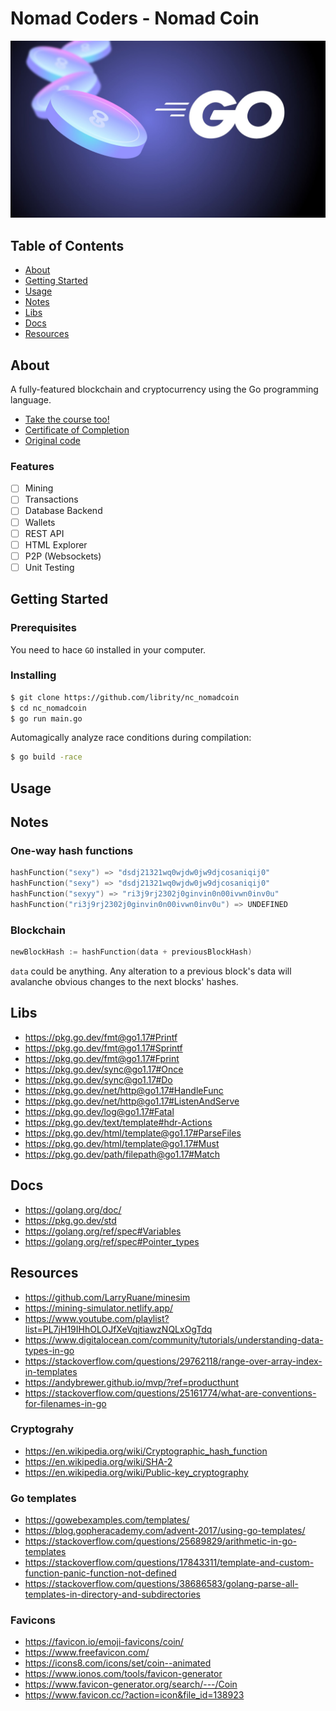 # Nomad Coders - Nomad Coin

<p align="center">
    <img src=".github/nomadcoin.jpeg" />
</p>

## Table of Contents

- [About](#about)
- [Getting Started](#getting_started)
- [Usage](#usage)
- [Notes](#notes)
- [Libs](#libs)
- [Docs](#docs)
- [Resources](#resources)

## About <a name = "about"></a>

A fully-featured blockchain and cryptocurrency using the Go programming language.

- [Take the course too!](https://nomadcoders.co/nomadcoin)
- [Certificate of Completion]()
- [Original code](https://github.com/nomadcoders/nomadcoin)

### Features

- [ ] Mining
- [ ] Transactions
- [ ] Database Backend
- [ ] Wallets
- [ ] REST API
- [ ] HTML Explorer
- [ ] P2P (Websockets)
- [ ] Unit Testing

## Getting Started <a name = "getting_started"></a>

### Prerequisites

You need to hace `GO` installed in your computer.

### Installing

```bash
$ git clone https://github.com/librity/nc_nomadcoin
$ cd nc_nomadcoin
$ go run main.go
```

Automagically analyze race conditions during compilation:

```bash
$ go build -race
```

## Usage <a name = "usage"></a>

## Notes <a name = "notes"></a>

### One-way hash functions

```go
hashFunction("sexy") => "dsdj21321wq0wjdw0jw9djcosaniqij0"
hashFunction("sexy") => "dsdj21321wq0wjdw0jw9djcosaniqij0"
hashFunction("sexyy") => "ri3j9rj2302j0ginvin0n00ivwn0inv0u"
hashFunction("ri3j9rj2302j0ginvin0n00ivwn0inv0u") => UNDEFINED
```

### Blockchain

```go
newBlockHash := hashFunction(data + previousBlockHash)
```

`data` could be anything. Any alteration to a previous block's data will
avalanche obvious changes to the next blocks' hashes.

## Libs <a name = "libs"></a>

- https://pkg.go.dev/fmt@go1.17#Printf
- https://pkg.go.dev/fmt@go1.17#Sprintf
- https://pkg.go.dev/fmt@go1.17#Fprint
- https://pkg.go.dev/sync@go1.17#Once
- https://pkg.go.dev/sync@go1.17#Do
- https://pkg.go.dev/net/http@go1.17#HandleFunc
- https://pkg.go.dev/net/http@go1.17#ListenAndServe
- https://pkg.go.dev/log@go1.17#Fatal
- https://pkg.go.dev/text/template#hdr-Actions
- https://pkg.go.dev/html/template@go1.17#ParseFiles
- https://pkg.go.dev/html/template@go1.17#Must
- https://pkg.go.dev/path/filepath@go1.17#Match

## Docs <a name = "docs"></a>

- https://golang.org/doc/
- https://pkg.go.dev/std
- https://golang.org/ref/spec#Variables
- https://golang.org/ref/spec#Pointer_types

## Resources <a name = "resources"></a>

- https://github.com/LarryRuane/minesim
- https://mining-simulator.netlify.app/
- https://www.youtube.com/playlist?list=PL7jH19IHhOLOJfXeVqjtiawzNQLxOgTdq
- https://www.digitalocean.com/community/tutorials/understanding-data-types-in-go
- https://stackoverflow.com/questions/29762118/range-over-array-index-in-templates
- https://andybrewer.github.io/mvp/?ref=producthunt
- https://stackoverflow.com/questions/25161774/what-are-conventions-for-filenames-in-go

### Cryptograhy

- https://en.wikipedia.org/wiki/Cryptographic_hash_function
- https://en.wikipedia.org/wiki/SHA-2
- https://en.wikipedia.org/wiki/Public-key_cryptography

### Go templates

- https://gowebexamples.com/templates/
- https://blog.gopheracademy.com/advent-2017/using-go-templates/
- https://stackoverflow.com/questions/25689829/arithmetic-in-go-templates
- https://stackoverflow.com/questions/17843311/template-and-custom-function-panic-function-not-defined
- https://stackoverflow.com/questions/38686583/golang-parse-all-templates-in-directory-and-subdirectories

### Favicons

- https://favicon.io/emoji-favicons/coin/
- https://www.freefavicon.com/
- https://icons8.com/icons/set/coin--animated
- https://www.ionos.com/tools/favicon-generator
- https://www.favicon-generator.org/search/---/Coin
- https://www.favicon.cc/?action=icon&file_id=138923
